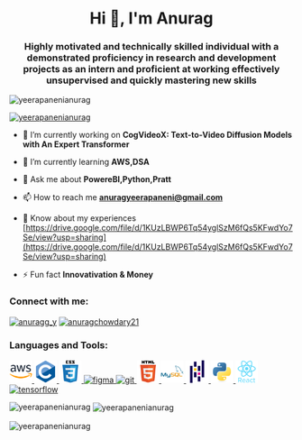 <h1 align="center">Hi 👋, I'm Anurag</h1>
<h3 align="center">Highly motivated and technically skilled individual with a demonstrated proficiency in research and development projects as an intern and proficient at working effectively unsupervised and quickly mastering new skills</h3>

<p align="left"> <img src="https://komarev.com/ghpvc/?username=yeerapanenianurag&label=Profile%20views&color=0e75b6&style=flat" alt="yeerapanenianurag" /> </p>

<p align="left"> <a href="https://github.com/ryo-ma/github-profile-trophy"><img src="https://github-profile-trophy.vercel.app/?username=yeerapanenianurag" alt="yeerapanenianurag" /></a> </p>

- 🔭 I’m currently working on **CogVideoX: Text-to-Video Diffusion Models with An Expert Transformer**

- 🌱 I’m currently learning **AWS,DSA**

- 💬 Ask me about **PowereBI,Python,Pratt**

- 📫 How to reach me **anuragyeerapaneni@gmail.com**

- 📄 Know about my experiences [https://drive.google.com/file/d/1KUzLBWP6Tq54yglSzM6fQs5KFwdYo7Se/view?usp=sharing](https://drive.google.com/file/d/1KUzLBWP6Tq54yglSzM6fQs5KFwdYo7Se/view?usp=sharing)

- ⚡ Fun fact **Innovativation & Money**

<h3 align="left">Connect with me:</h3>
<p align="left">
<a href="https://instagram.com/anuragg_y" target="blank"><img align="center" src="https://raw.githubusercontent.com/rahuldkjain/github-profile-readme-generator/master/src/images/icons/Social/instagram.svg" alt="anuragg_y" height="30" width="40" /></a>
<a href="https://www.hackerrank.com/anuragchowdary21" target="blank"><img align="center" src="https://raw.githubusercontent.com/rahuldkjain/github-profile-readme-generator/master/src/images/icons/Social/hackerrank.svg" alt="anuragchowdary21" height="30" width="40" /></a>
</p>

<h3 align="left">Languages and Tools:</h3>
<p align="left"> <a href="https://aws.amazon.com" target="_blank" rel="noreferrer"> <img src="https://raw.githubusercontent.com/devicons/devicon/master/icons/amazonwebservices/amazonwebservices-original-wordmark.svg" alt="aws" width="40" height="40"/> </a> <a href="https://www.cprogramming.com/" target="_blank" rel="noreferrer"> <img src="https://raw.githubusercontent.com/devicons/devicon/master/icons/c/c-original.svg" alt="c" width="40" height="40"/> </a> <a href="https://www.w3schools.com/css/" target="_blank" rel="noreferrer"> <img src="https://raw.githubusercontent.com/devicons/devicon/master/icons/css3/css3-original-wordmark.svg" alt="css3" width="40" height="40"/> </a> <a href="https://www.figma.com/" target="_blank" rel="noreferrer"> <img src="https://www.vectorlogo.zone/logos/figma/figma-icon.svg" alt="figma" width="40" height="40"/> </a> <a href="https://git-scm.com/" target="_blank" rel="noreferrer"> <img src="https://www.vectorlogo.zone/logos/git-scm/git-scm-icon.svg" alt="git" width="40" height="40"/> </a> <a href="https://www.w3.org/html/" target="_blank" rel="noreferrer"> <img src="https://raw.githubusercontent.com/devicons/devicon/master/icons/html5/html5-original-wordmark.svg" alt="html5" width="40" height="40"/> </a> <a href="https://www.mysql.com/" target="_blank" rel="noreferrer"> <img src="https://raw.githubusercontent.com/devicons/devicon/master/icons/mysql/mysql-original-wordmark.svg" alt="mysql" width="40" height="40"/> </a> <a href="https://pandas.pydata.org/" target="_blank" rel="noreferrer"> <img src="https://raw.githubusercontent.com/devicons/devicon/2ae2a900d2f041da66e950e4d48052658d850630/icons/pandas/pandas-original.svg" alt="pandas" width="40" height="40"/> </a> <a href="https://www.python.org" target="_blank" rel="noreferrer"> <img src="https://raw.githubusercontent.com/devicons/devicon/master/icons/python/python-original.svg" alt="python" width="40" height="40"/> </a> <a href="https://reactjs.org/" target="_blank" rel="noreferrer"> <img src="https://raw.githubusercontent.com/devicons/devicon/master/icons/react/react-original-wordmark.svg" alt="react" width="40" height="40"/> </a> <a href="https://www.tensorflow.org" target="_blank" rel="noreferrer"> <img src="https://www.vectorlogo.zone/logos/tensorflow/tensorflow-icon.svg" alt="tensorflow" width="40" height="40"/> </a> </p>

<p><img align="left" src="https://github-readme-stats.vercel.app/api/top-langs?username=yeerapanenianurag&show_icons=true&locale=en&layout=compact" alt="yeerapanenianurag" /></p>

<p>&nbsp;<img align="center" src="https://github-readme-stats.vercel.app/api?username=yeerapanenianurag&show_icons=true&locale=en" alt="yeerapanenianurag" /></p>

<p><img align="center" src="https://github-readme-streak-stats.herokuapp.com/?user=yeerapanenianurag&" alt="yeerapanenianurag" /></p>
